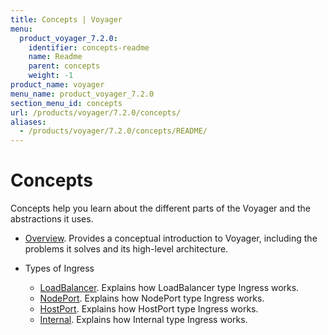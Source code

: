 ```yaml
---
title: Concepts | Voyager
menu:
  product_voyager_7.2.0:
    identifier: concepts-readme
    name: Readme
    parent: concepts
    weight: -1
product_name: voyager
menu_name: product_voyager_7.2.0
section_menu_id: concepts
url: /products/voyager/7.2.0/concepts/
aliases:
  - /products/voyager/7.2.0/concepts/README/
---
```

# Concepts

Concepts help you learn about the different parts of the Voyager and the abstractions it uses.

- [Overview](/products/voyager/7.2.0/concepts/overview). Provides a conceptual introduction to Voyager, including the problems it solves and its high-level architecture.

- Types of Ingress
  - [LoadBalancer](/products/voyager/7.2.0/concepts/ingress-types/loadbalancer). Explains how LoadBalancer type Ingress works.
  - [NodePort](/products/voyager/7.2.0/concepts/ingress-types/nodeport). Explains how NodePort type Ingress works.
  - [HostPort](/products/voyager/7.2.0/concepts/ingress-types/hostport). Explains how HostPort type Ingress works.
  - [Internal](/products/voyager/7.2.0/concepts/ingress-types/internal). Explains how Internal type Ingress works.
